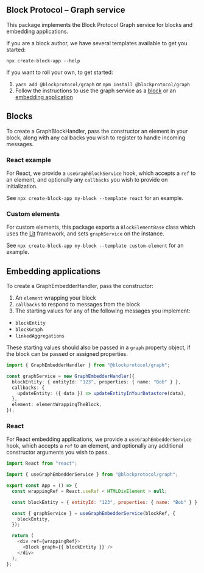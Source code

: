 ## Block Protocol – Graph service

This package implements the Block Protocol Graph service for blocks and embedding applications.

If you are a block author, we have several templates available to get you started:

`npx create-block-app --help`

If you want to roll your own, to get started:

1.  `yarn add @blockprotocol/graph` or `npm install @blockprotocol/graph`
1.  Follow the instructions to use the graph service as a [block](#blocks) or an [embedding application](#embedding-applications)

## Blocks

To create a GraphBlockHandler, pass the constructor an element in your block, along with any callbacks you wish to register to handle incoming messages.

### React example

For React, we provide a `useGraphBlockService` hook, which accepts a `ref` to an element, and optionally any `callbacks` you wish to provide on initialization.

See `npx create-block-app my-block --template react` for an example.

### Custom elements

For custom elements, this package exports a `BlockElementBase` class
which uses the [Lit](https://lit.dev/) framework, and sets `graphService` on the instance.

See `npx create-block-app my-block --template custom-element` for an example.

## Embedding applications

To create a GraphEmbedderHandler, pass the constructor:

1.  An `element` wrapping your block
1.  `callbacks` to respond to messages from the block
1.  The starting values for any of the following messages you implement:

- `blockEntity`
- `blockGraph`
- `linkedAggregations`

These starting values should also be passed in a `graph` property object, if the block can be passed or assigned properties.

```typescript
import { GraphEmbedderHandler } from "@blockprotocol/graph";

const graphService = new GraphEmbedderHandler({
  blockEntity: { entityId: "123", properties: { name: "Bob" } },
  callbacks: {
    updateEntity: ({ data }) => updateEntityInYourDatastore(data),
  },
  element: elementWrappingTheBlock,
});
```

### React

For React embedding applications, we provide a `useGraphEmbedderService` hook, which accepts a `ref` to an element, and optionally any additional constructor arguments you wish to pass.

```javascript
import React from "react";

import { useGraphEmbedderService } from "@blockprotocol/graph";

export const App = () => {
  const wrappingRef = React.useRef < HTMLDivElement > null;

  const blockEntity = { entityId: "123", properties: { name: "Bob" } };

  const { graphService } = useGraphEmbedderService(blockRef, {
    blockEntity,
  });

  return (
    <div ref={wrappingRef}>
      <Block graph={{ blockEntity }} />
    </div>
  );
};
```
